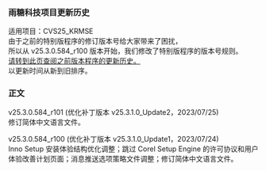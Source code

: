 ### 雨糖科技项目更新历史
适用项目：CVS25_KRMSE<br>
由于之前的特别版程序的修订版本号给大家带来了困扰，<br>
所以从 v25.3.0.584_r100 版本开始，我们修改了特别版程序的版本号规则。<br>
[请转到此页查阅之前版本程序的更新历史。](https://github.com/RainCandyTech/RCProject_UpdateHistory/blob/main/CVS25_KRMSE_Legacy.md)<br>
以更新时间从新到旧排序。
### 正文
v25.3.0.584_r101 (优化补丁版本 v25.3.1.0_Update2，2023/07/25)<br>
修订简体中文语言文件。

v25.3.0.584_r100 (优化补丁版本 v25.3.1.0_Update1，2023/07/24)<br>
Inno Setup 安装体验结构优化调整；跳过 Corel Setup Engine 的许可协议和用户体验改善计划页面；消息推送选项策略文件调整；修订简体中文语言文件。
